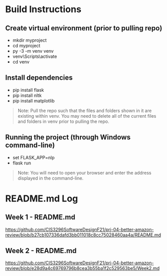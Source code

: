 # Build Instructions

## Create virtual environment (prior to pulling repo)

- mkdir myproject
- cd myproject
- py -3 -m venv venv
- venv\Scripts\activate
- cd venv

## Install dependencies

- pip install flask
- pip install nltk
- pip install matplotlib

> Note: Pull the repo such that the files and folders shown in it are existing within venv. You may need to delete all of the current files and folders in venv prior to pulling the repo. 

## Running the project (through Windows command-line)

- set FLASK_APP=nlp
- flask run

> Note: You will need to open your browser and enter the address displayed in the command-line.

# README.md Log

## Week 1 - README.md

https://github.com/CIS3296SoftwareDesignF21/prj-04-better-amazon-review/blob/b27cb107336dafd3bb011018c8cc75028460aa4a/README.md

## Week 2 - README.md

https://github.com/CIS3296SoftwareDesignF21/prj-04-better-amazon-review/blob/e28d9a4c69769796b8cea3b55ba1f2c529563be5/Week2.md
